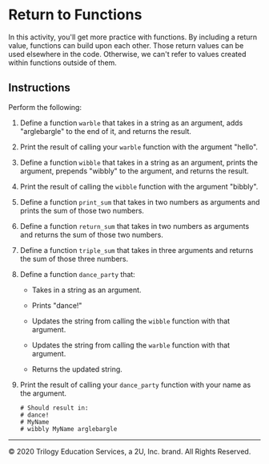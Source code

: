 # Return to Functions

In this activity, you'll get more practice with functions. By including a return value, functions can build upon each other. Those return values can be used elsewhere in the code. Otherwise, we can't refer to values created within functions outside of them.

## Instructions

Perform the following:

1. Define a function `warble` that takes in a string as an argument, adds "arglebargle" to the end of it, and returns the result.

2. Print the result of calling your `warble` function with the argument "hello".

3. Define a function `wibble` that takes in a string as an argument, prints the argument, prepends "wibbly" to the argument, and returns the result.

4. Print the result of calling the `wibble` function with the argument "bibbly".

5. Define a function `print_sum` that takes in two numbers as arguments and prints the sum of those two numbers.

6. Define a function `return_sum` that takes in two numbers as arguments and returns the sum of those two numbers.

7. Define a function `triple_sum` that takes in three arguments and returns the sum of those three numbers.

8. Define a function `dance_party` that:

    * Takes in a string as an argument.

    * Prints "dance!"

    * Updates the string from calling the `wibble` function with that argument.

    * Updates the string from calling the `warble` function with that argument.

    * Returns the updated string.

9. Print the result of calling your `dance_party` function with your name as the argument.

    ```
    # Should result in:
    # dance!
    # MyName
    # wibbly MyName arglebargle
    ```


---

© 2020 Trilogy Education Services, a 2U, Inc. brand. All Rights Reserved.
